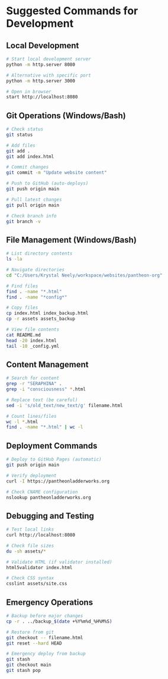 # Suggested Commands for Development

## Local Development
```bash
# Start local development server
python -m http.server 8080

# Alternative with specific port
python -m http.server 3000

# Open in browser
start http://localhost:8080
```

## Git Operations (Windows/Bash)
```bash
# Check status
git status

# Add files
git add .
git add index.html

# Commit changes
git commit -m "Update website content"

# Push to GitHub (auto-deploys)
git push origin main

# Pull latest changes
git pull origin main

# Check branch info
git branch -v
```

## File Management (Windows/Bash)
```bash
# List directory contents
ls -la

# Navigate directories
cd "C:/Users/Krystal Neely/workspace/websites/pantheon-org"

# Find files
find . -name "*.html"
find . -name "*config*"

# Copy files
cp index.html index_backup.html
cp -r assets assets_backup

# View file contents
cat README.md
head -20 index.html
tail -10 _config.yml
```

## Content Management
```bash
# Search for content
grep -r "SERAPHINA" .
grep -i "consciousness" *.html

# Replace text (be careful)
sed -i 's/old_text/new_text/g' filename.html

# Count lines/files
wc -l *.html
find . -name "*.html" | wc -l
```

## Deployment Commands
```bash
# Deploy to GitHub Pages (automatic)
git push origin main

# Verify deployment
curl -I https://pantheonladderworks.org

# Check CNAME configuration
nslookup pantheonladderworks.org
```

## Debugging and Testing
```bash
# Test local links
curl http://localhost:8080

# Check file sizes
du -sh assets/*

# Validate HTML (if validator installed)
html5validator index.html

# Check CSS syntax
csslint assets/site.css
```

## Emergency Operations
```bash
# Backup before major changes
cp -r . ../backup_$(date +%Y%m%d_%H%M%S)

# Restore from git
git checkout -- filename.html
git reset --hard HEAD

# Emergency deploy from backup
git stash
git checkout main
git stash pop
```